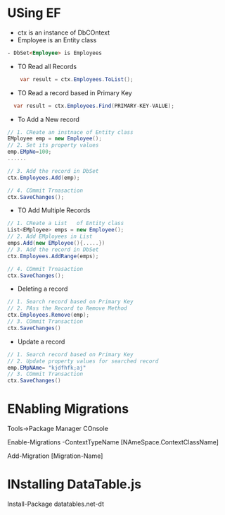 ﻿# USing EF 

- ctx is an instance of DbCOntext
- Employee is an Entity class
````html
- DbSet<Employee> is Employees
````


- TO Read all Records
````csharp
	var result = ctx.Employees.ToList();
````

- TO Read a record based in Primary Key
````csharp
  var result = ctx.Employees.Find(PRIMARY-KEY-VALUE);
````

- To Add a New record
````csharp
// 1. CReate an instnace of Entity class
EMployee emp = new Employee();
// 2. Set its property values
emp.EMpNo=100;
......

// 3. Add the record in DbSet
ctx.Employees.Add(emp);

// 4. COmmit Trnasaction
ctx.SaveChanges();
````

- TO Add Multiple Records

````csharp
// 1. CReate a List   of Entity class
List<EMployee> emps = new Employee();
// 2. Add EMployees in List
emps.Add(new EMployee(){.....})
// 3. Add the record in DbSet
ctx.Employees.AddRange(emps);

// 4. COmmit Trnasaction
ctx.SaveChanges();
```` 

- Deleting a record
````csharp
// 1. Search record based on Primary Key
// 2. PAss the Record to Remove Method
ctx.Employees.Remove(emp);
// 3. COmmit Transaction
ctx.SaveChanges()
````

- Update a record
````csharp
// 1. Search record based on Primary Key
// 2. Update property values for searched record
emp.EMpNAme= "kjdfhfk;aj"
// 3. COmmit Transaction
ctx.SaveChanges()
````



# ENabling Migrations

Tools->Package Manager COnsole

Enable-Migrations -ContextTypeName [NAmeSpace.ContextClassName]

Add-Migration [Migration-Name]


# INstalling DataTable.js

Install-Package datatables.net-dt